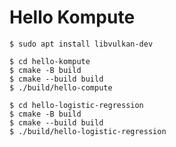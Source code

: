 # Hello Kompute

```
$ sudo apt install libvulkan-dev
```

```
$ cd hello-kompute
$ cmake -B build
$ cmake --build build
$ ./build/hello-compute
```

```
$ cd hello-logistic-regression
$ cmake -B build
$ cmake --build build
$ ./build/hello-logistic-regression
```
